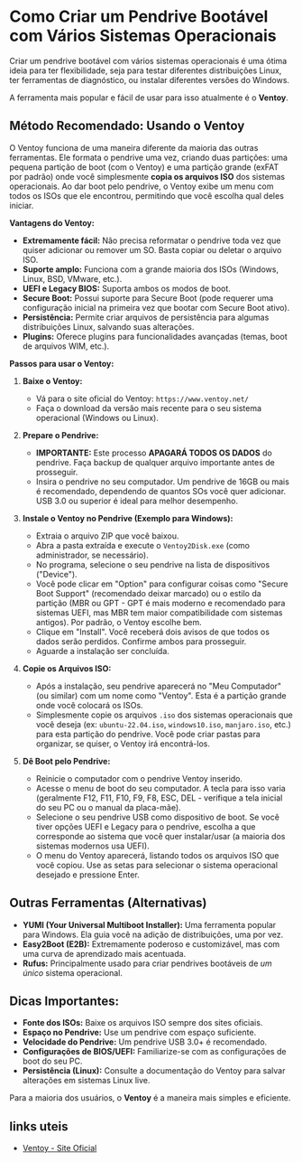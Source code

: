 # Como Criar um Pendrive Bootável com Vários Sistemas Operacionais

Criar um pendrive bootável com vários sistemas operacionais é uma ótima ideia para ter flexibilidade, seja para testar diferentes distribuições Linux, ter ferramentas de diagnóstico, ou instalar diferentes versões do Windows.

A ferramenta mais popular e fácil de usar para isso atualmente é o **Ventoy**.

## Método Recomendado: Usando o Ventoy

O Ventoy funciona de uma maneira diferente da maioria das outras ferramentas. Ele formata o pendrive uma vez, criando duas partições: uma pequena partição de boot (com o Ventoy) e uma partição grande (exFAT por padrão) onde você simplesmente **copia os arquivos ISO** dos sistemas operacionais. Ao dar boot pelo pendrive, o Ventoy exibe um menu com todos os ISOs que ele encontrou, permitindo que você escolha qual deles iniciar.

**Vantagens do Ventoy:**
*   **Extremamente fácil:** Não precisa reformatar o pendrive toda vez que quiser adicionar ou remover um SO. Basta copiar ou deletar o arquivo ISO.
*   **Suporte amplo:** Funciona com a grande maioria dos ISOs (Windows, Linux, BSD, VMware, etc.).
*   **UEFI e Legacy BIOS:** Suporta ambos os modos de boot.
*   **Secure Boot:** Possui suporte para Secure Boot (pode requerer uma configuração inicial na primeira vez que bootar com Secure Boot ativo).
*   **Persistência:** Permite criar arquivos de persistência para algumas distribuições Linux, salvando suas alterações.
*   **Plugins:** Oferece plugins para funcionalidades avançadas (temas, boot de arquivos WIM, etc.).

**Passos para usar o Ventoy:**

1.  **Baixe o Ventoy:**
    *   Vá para o site oficial do Ventoy: `https://www.ventoy.net/`
    *   Faça o download da versão mais recente para o seu sistema operacional (Windows ou Linux).

2.  **Prepare o Pendrive:**
    *   **IMPORTANTE:** Este processo **APAGARÁ TODOS OS DADOS** do pendrive. Faça backup de qualquer arquivo importante antes de prosseguir.
    *   Insira o pendrive no seu computador. Um pendrive de 16GB ou mais é recomendado, dependendo de quantos SOs você quer adicionar. USB 3.0 ou superior é ideal para melhor desempenho.

3.  **Instale o Ventoy no Pendrive (Exemplo para Windows):**
    *   Extraia o arquivo ZIP que você baixou.
    *   Abra a pasta extraída e execute o `Ventoy2Disk.exe` (como administrador, se necessário).
    *   No programa, selecione o seu pendrive na lista de dispositivos ("Device").
    *   Você pode clicar em "Option" para configurar coisas como "Secure Boot Support" (recomendado deixar marcado) ou o estilo da partição (MBR ou GPT - GPT é mais moderno e recomendado para sistemas UEFI, mas MBR tem maior compatibilidade com sistemas antigos). Por padrão, o Ventoy escolhe bem.
    *   Clique em "Install". Você receberá dois avisos de que todos os dados serão perdidos. Confirme ambos para prosseguir.
    *   Aguarde a instalação ser concluída.

4.  **Copie os Arquivos ISO:**
    *   Após a instalação, seu pendrive aparecerá no "Meu Computador" (ou similar) com um nome como "Ventoy". Esta é a partição grande onde você colocará os ISOs.
    *   Simplesmente copie os arquivos `.iso` dos sistemas operacionais que você deseja (ex: `ubuntu-22.04.iso`, `windows10.iso`, `manjaro.iso`, etc.) para esta partição do pendrive. Você pode criar pastas para organizar, se quiser, o Ventoy irá encontrá-los.

5.  **Dê Boot pelo Pendrive:**
    *   Reinicie o computador com o pendrive Ventoy inserido.
    *   Acesse o menu de boot do seu computador. A tecla para isso varia (geralmente F12, F11, F10, F9, F8, ESC, DEL - verifique a tela inicial do seu PC ou o manual da placa-mãe).
    *   Selecione o seu pendrive USB como dispositivo de boot. Se você tiver opções UEFI e Legacy para o pendrive, escolha a que corresponde ao sistema que você quer instalar/usar (a maioria dos sistemas modernos usa UEFI).
    *   O menu do Ventoy aparecerá, listando todos os arquivos ISO que você copiou. Use as setas para selecionar o sistema operacional desejado e pressione Enter.

## Outras Ferramentas (Alternativas)

*   **YUMI (Your Universal Multiboot Installer):** Uma ferramenta popular para Windows. Ela guia você na adição de distribuições, uma por vez.
*   **Easy2Boot (E2B):** Extremamente poderoso e customizável, mas com uma curva de aprendizado mais acentuada.
*   **Rufus:** Principalmente usado para criar pendrives bootáveis de *um único* sistema operacional.

## Dicas Importantes:

*   **Fonte dos ISOs:** Baixe os arquivos ISO sempre dos sites oficiais.
*   **Espaço no Pendrive:** Use um pendrive com espaço suficiente.
*   **Velocidade do Pendrive:** Um pendrive USB 3.0+ é recomendado.
*   **Configurações de BIOS/UEFI:** Familiarize-se com as configurações de boot do seu PC.
*   **Persistência (Linux):** Consulte a documentação do Ventoy para salvar alterações em sistemas Linux live.

Para a maioria dos usuários, o **Ventoy** é a maneira mais simples e eficiente.

## links uteis
*   [Ventoy - Site Oficial](https://www.ventoy.net/)
